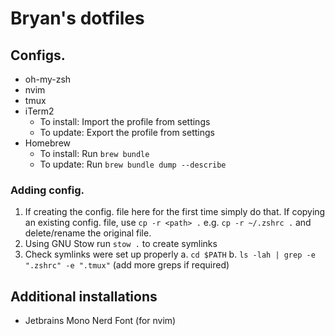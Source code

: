 # Bryan's dotfiles
## Configs.
- oh-my-zsh
- nvim
- tmux
- iTerm2
    - To install: Import the profile from settings
    - To update: Export the profile from settings
- Homebrew
    - To install: Run `brew bundle` 
    - To update: Run `brew bundle dump --describe`

### Adding config.
1. If creating the config. file here for the first time simply do that. If copying an existing config. file, use `cp -r <path> .` e.g. `cp -r ~/.zshrc .` and delete/rename the original file.
2. Using GNU Stow run `stow .` to create symlinks 
3. Check symlinks were set up properly
    a. `cd $PATH`
    b. `ls -lah | grep -e ".zshrc" -e ".tmux"` (add more greps if required)

## Additional installations
- Jetbrains Mono Nerd Font (for nvim)
